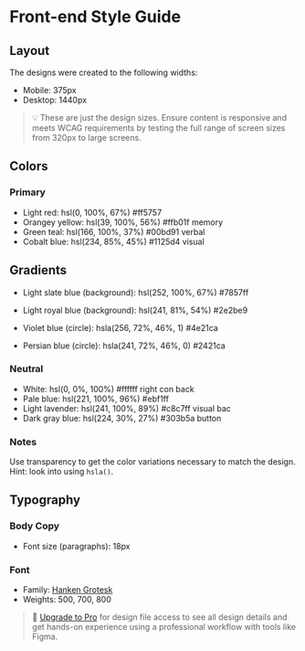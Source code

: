 # Front-end Style Guide

## Layout

The designs were created to the following widths:

- Mobile: 375px
- Desktop: 1440px

> 💡 These are just the design sizes. Ensure content is responsive and meets WCAG requirements by testing the full range of screen sizes from 320px to large screens.

## Colors

### Primary

- Light red: hsl(0, 100%, 67%) #ff5757
- Orangey yellow: hsl(39, 100%, 56%) 	#ffb01f memory
- Green teal: hsl(166, 100%, 37%) 	#00bd91 verbal
- Cobalt blue: hsl(234, 85%, 45%)  	#1125d4 visual

## Gradients

- Light slate blue (background): hsl(252, 100%, 67%)
	#7857ff
- Light royal blue (background): hsl(241, 81%, 54%) 
	#2e2be9

- Violet blue (circle): hsla(256, 72%, 46%, 1)
	#4e21ca
- Persian blue (circle): hsla(241, 72%, 46%, 0) 	#2421ca



### Neutral

- White: hsl(0, 0%, 100%) 	#ffffff right con back
- Pale blue: hsl(221, 100%, 96%) 	#ebf1ff
- Light lavender: hsl(241, 100%, 89%)	#c8c7ff visual bac
- Dark gray blue: hsl(224, 30%, 27%) #303b5a button

### Notes

Use transparency to get the color variations necessary to match the design. Hint: look into using `hsla()`.

## Typography

### Body Copy

- Font size (paragraphs): 18px

### Font

- Family: [Hanken Grotesk](https://fonts.google.com/specimen/Hanken+Grotesk)
- Weights: 500, 700, 800

> 💎 [Upgrade to Pro](https://www.frontendmentor.io/pro?ref=style-guide) for design file access to see all design details and get hands-on experience using a professional workflow with tools like Figma.
